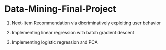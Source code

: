 # Data-Mining-Final-Project
1) Next-Item Recommendation via discriminatively exploiting user behavior





2) Implementing linear regression with batch gradient descent




3) Implementing logistic regression and PCA
